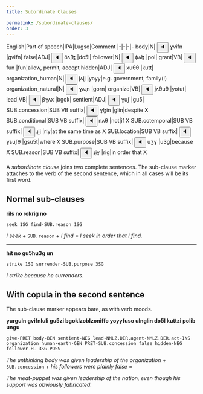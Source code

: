 ```yaml
---
title: Subordinate Clauses

permalink: /subordinate-clauses/
order: 3
---
```


English|Part of speech|IPA|Lugso|Comment
|-|-|-|-
body|N|<span class='spoken'> 
    <button class='speak' type='button' data-ipa='ɣvifn'>🔈</button>
    <span class='ipa'>ɣvifn</span>
</span>|gvifn|
false|ADJ|<span class='spoken'> 
    <button class='speak' type='button' data-ipa='ðʌʃɮ'>🔈</button>
    <span class='ipa'>ðʌʃɮ</span>
</span>|do5l|
follower|N|<span class='spoken'> 
    <button class='speak' type='button' data-ipa='ɸʌɮ'>🔈</button>
    <span class='ipa'>ɸʌɮ</span>
</span>|pol|
grant|VB|<span class='spoken'> 
    <button class='speak' type='button' data-ipa='fun'>🔈</button>
    <span class='ipa'>fun</span>
</span>|fun|allow, permit, accept
hidden|ADJ|<span class='spoken'> 
    <button class='speak' type='button' data-ipa='xuθθ'>🔈</button>
    <span class='ipa'>xuθθ</span>
</span>|kutt|
organization_human|N|<span class='spoken'> 
    <button class='speak' type='button' data-ipa='jʌjj'>🔈</button>
    <span class='ipa'>jʌjj</span>
</span>|yoyy|e.g. government, family(!)
organization_natural|N|<span class='spoken'> 
    <button class='speak' type='button' data-ipa='ɣʌɻn'>🔈</button>
    <span class='ipa'>ɣʌɻn</span>
</span>|gorn|
organize|VB|<span class='spoken'> 
    <button class='speak' type='button' data-ipa='jʌθuθ'>🔈</button>
    <span class='ipa'>jʌθuθ</span>
</span>|yotut|
lead|VB|<span class='spoken'> 
    <button class='speak' type='button' data-ipa='βɣʌx'>🔈</button>
    <span class='ipa'>βɣʌx</span>
</span>|bgok|
sentient|ADJ|<span class='spoken'> 
    <button class='speak' type='button' data-ipa='ɣuʃ'>🔈</button>
    <span class='ipa'>ɣuʃ</span>
</span>|gu5|
SUB.concession|SUB VB suffix|<span class='spoken'> 
    <button class='speak' type='button' data-ipa='ɣɮin'>🔈</button>
    <span class='ipa'>ɣɮin</span>
</span>|glin|despite X
SUB.conditional|SUB VB suffix|<span class='spoken'> 
    <button class='speak' type='button' data-ipa='nʌθ'>🔈</button>
    <span class='ipa'>nʌθ</span>
</span>|not|if X
SUB.cotemporal|SUB VB suffix|<span class='spoken'> 
    <button class='speak' type='button' data-ipa='ɻij'>🔈</button>
    <span class='ipa'>ɻij</span>
</span>|riy|at the same time as X
SUB.location|SUB VB suffix|<span class='spoken'> 
    <button class='speak' type='button' data-ipa='ɣsuʃθ'>🔈</button>
    <span class='ipa'>ɣsuʃθ</span>
</span>|gsu5t|where X
SUB.purpose|SUB VB suffix|<span class='spoken'> 
    <button class='speak' type='button' data-ipa='uʒɣ'>🔈</button>
    <span class='ipa'>uʒɣ</span>
</span>|u3g|because X
SUB.reason|SUB VB suffix|<span class='spoken'> 
    <button class='speak' type='button' data-ipa='ɻiɣ'>🔈</button>
    <span class='ipa'>ɻiɣ</span>
</span>|rig|in order that X

A _subordinate clause_ joins two complete sentences. The sub-clause marker attaches to the verb of the second sentence, which in all cases will be its first word.

## Normal sub-clauses

**rils no rokrig no**

`seek 1SG find-SUB.reason 1SG`

_I seek_ + `SUB.reason` + _I find_ = _I seek in order that I find._

---

**hit no gu5hu3g un**

`strike 1SG surrender-SUB.purpose 3SG`

_I strike because he surrenders._

## With copula in the second sentence

The sub-clause marker appears bare, as with verb moods.

**yurguln gvifnluli gu5zi bgoklzoblzoniffo yoyyfuso ulnglin do5l kuttzi polib ungu**

`give-PRET body-BEN sentient-NEG lead-NMLZ.DER.agent-NMLZ.DER.act-INS organization_human-earth-GEN PRET-SUB.concession false hidden-NEG follower-PL 3SG-POSS`

_The unthinking body was given leadership of the organization_ + `SUB.concession` + _his followers were plainly false_ =

_The meat-puppet was given leadership of the nation, even though his support was obviously fabricated._
